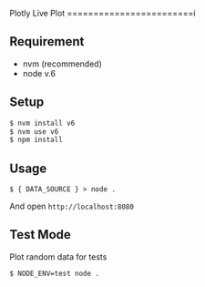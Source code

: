 Plotly Live Plot
========================i

## Requirement

- nvm (recommended)
- node v.6

## Setup
```sh
$ nvm install v6
$ nvm use v6
$ npm install
```
## Usage

``$ { DATA_SOURCE } > node .``

And open `http://localhost:8080`

## Test Mode

Plot random data for tests

``$ NODE_ENV=test node .``
